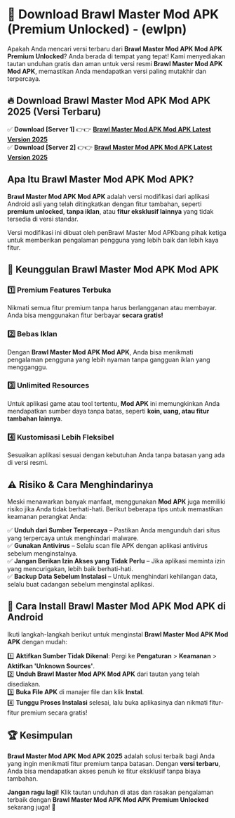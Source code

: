 

# 🎯 Download Brawl Master Mod APK (Premium Unlocked) -  (ewlpn) 

Apakah Anda mencari versi terbaru dari **Brawl Master Mod APK Mod APK Premium Unlocked**? Anda berada di tempat yang tepat! Kami menyediakan tautan unduhan gratis dan aman untuk versi resmi **Brawl Master Mod APK Mod APK**, memastikan Anda mendapatkan versi paling mutakhir dan terpercaya.

## 🔥 Download Brawl Master Mod APK Mod APK 2025 (Versi Terbaru)

✅ **Download [Server 1]** 👉👉 [**Brawl Master Mod APK Mod APK Latest Version 2025**](https://apkcomod.com?title=Brawl_Master_Mod_APK)  
✅ **Download [Server 2]** 👉👉 [**Brawl Master Mod APK Mod APK Latest Version 2025**](https://apkcomod.com?title=Brawl_Master_Mod_APK)  

## Apa Itu Brawl Master Mod APK Mod APK?

**Brawl Master Mod APK Mod APK** adalah versi modifikasi dari aplikasi Android asli yang telah ditingkatkan dengan fitur tambahan, seperti **premium unlocked**, **tanpa iklan**, atau **fitur eksklusif lainnya** yang tidak tersedia di versi standar.

Versi modifikasi ini dibuat oleh penBrawl Master Mod APKbang pihak ketiga untuk memberikan pengalaman pengguna yang lebih baik dan lebih kaya fitur.

## 🎯 Keunggulan Brawl Master Mod APK Mod APK

### 1️⃣ Premium Features Terbuka
Nikmati semua fitur premium tanpa harus berlangganan atau membayar. Anda bisa menggunakan fitur berbayar **secara gratis!**

### 2️⃣ Bebas Iklan
Dengan **Brawl Master Mod APK Mod APK**, Anda bisa menikmati pengalaman pengguna yang lebih nyaman tanpa gangguan iklan yang mengganggu.

### 3️⃣ Unlimited Resources
Untuk aplikasi game atau tool tertentu, **Mod APK** ini memungkinkan Anda mendapatkan sumber daya tanpa batas, seperti **koin, uang, atau fitur tambahan lainnya**.

### 4️⃣ Kustomisasi Lebih Fleksibel
Sesuaikan aplikasi sesuai dengan kebutuhan Anda tanpa batasan yang ada di versi resmi.

## ⚠️ Risiko & Cara Menghindarinya

Meski menawarkan banyak manfaat, menggunakan **Mod APK** juga memiliki risiko jika Anda tidak berhati-hati. Berikut beberapa tips untuk memastikan keamanan perangkat Anda:

✅ **Unduh dari Sumber Terpercaya** – Pastikan Anda mengunduh dari situs yang terpercaya untuk menghindari malware.  
✅ **Gunakan Antivirus** – Selalu scan file APK dengan aplikasi antivirus sebelum menginstalnya.  
✅ **Jangan Berikan Izin Akses yang Tidak Perlu** – Jika aplikasi meminta izin yang mencurigakan, lebih baik berhati-hati.  
✅ **Backup Data Sebelum Instalasi** – Untuk menghindari kehilangan data, selalu buat cadangan sebelum menginstal aplikasi.

## 📌 Cara Install Brawl Master Mod APK Mod APK di Android

Ikuti langkah-langkah berikut untuk menginstal **Brawl Master Mod APK Mod APK** dengan mudah:

1️⃣ **Aktifkan Sumber Tidak Dikenal**: Pergi ke **Pengaturan** > **Keamanan** > **Aktifkan 'Unknown Sources'**.  
2️⃣ **Unduh Brawl Master Mod APK Mod APK** dari tautan yang telah disediakan.  
3️⃣ **Buka File APK** di manajer file dan klik **Instal**.  
4️⃣ **Tunggu Proses Instalasi** selesai, lalu buka aplikasinya dan nikmati fitur-fitur premium secara gratis!

## 🏆 Kesimpulan

**Brawl Master Mod APK Mod APK 2025** adalah solusi terbaik bagi Anda yang ingin menikmati fitur premium tanpa batasan. Dengan **versi terbaru**, Anda bisa mendapatkan akses penuh ke fitur eksklusif tanpa biaya tambahan.

**Jangan ragu lagi!** Klik tautan unduhan di atas dan rasakan pengalaman terbaik dengan **Brawl Master Mod APK Mod APK Premium Unlocked** sekarang juga! 🚀

